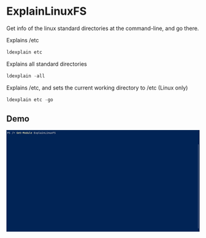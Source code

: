 # ExplainLinuxFS

Get info of the linux standard directories at the command-line, and go there.


Explains /etc
```powershell
ldexplain etc
```

Explains all standard directories
```powershell
ldexplain -all
```

Explains /etc, and sets the current working directory to /etc (Linux only)
```powershell
ldexplain etc -go
```

## Demo
![](ExplainLinuxFS.gif)